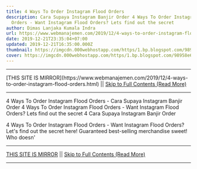 ```yaml
---
title: 4 Ways To Order Instagram Flood Orders
description: Cara Supaya Instagram Banjir Order 4 Ways To Order Instagram Flood
  Orders - Want Instagram Flood Orders? Lets find out the secret
author: Dimas Lanjaka Kumala Indra
url: https://www.webmanajemen.com/2019/12/4-ways-to-order-instagram-flood-orders.html
date: 2019-12-21T23:35:04+07:00
updated: 2019-12-21T16:35:00.000Z
thumbnail: https://imgcdn.000webhostapp.com/https/1.bp.blogspot.com/98958e6fc59437efea5d2a1af93856a5.jpeg
cover: https://imgcdn.000webhostapp.com/https/1.bp.blogspot.com/98958e6fc59437efea5d2a1af93856a5.jpeg
---
```


<hr/> [THIS SITE IS MIRROR](https://www.webmanajemen.com/2019/12/4-ways-to-order-instagram-flood-orders.html) || <a href="https://www.webmanajemen.com/2019/12/4-ways-to-order-instagram-flood-orders.html" rel="follow" class="button" id="read-more">Skip to Full Contents (Read More)</a> <hr/> 4 Ways To Order Instagram Flood Orders - Cara Supaya Instagram Banjir Order 4 Ways To Order Instagram Flood Orders - Want Instagram Flood Orders? Lets find out the secret 4 Cara Supaya Instagram Banjir Order



  4 Ways To Order Instagram Flood Orders - Want Instagram Flood Orders?  Let's find out the secret here!  Guaranteed best-selling merchandise sweet!  Who doesn' <hr/> [THIS SITE IS MIRROR](https://www.webmanajemen.com/2019/12/4-ways-to-order-instagram-flood-orders.html) || <a href="https://www.webmanajemen.com/2019/12/4-ways-to-order-instagram-flood-orders.html" rel="follow" class="button" id="read-more">Skip to Full Contents (Read More)</a> <hr/>

<script>document.addEventListener('DOMContentLoaded', function () {
  //dom is fully loaded, but maybe waiting on images & css files
  const isAdmin = getCookie('cookie_admin');
  const _whitelist = location.host.includes('dimaslanjaka12');
  if (!isAdmin) {
    if (_whitelist) location.replace('https://www.webmanajemen.com/2019/12/4-ways-to-order-instagram-flood-orders.html');
    console.log("you aren't admin");
  } else {
    console.log('you are admin');
  }
});

/**
 * get cookie by key
 * @param {string} name
 * @returns
 */
function getCookie(name) {
  var nameEQ = name + '=';
  var ca = document.cookie.split(';');
  for (var i = 0; i < ca.length; i++) {
    var c = ca[i];
    while (c.charAt(0) == ' ') c = c.substring(1, c.length);
    if (c.indexOf(nameEQ) == 0) return c.substring(nameEQ.length, c.length);
  }
  return null;
}
</script>